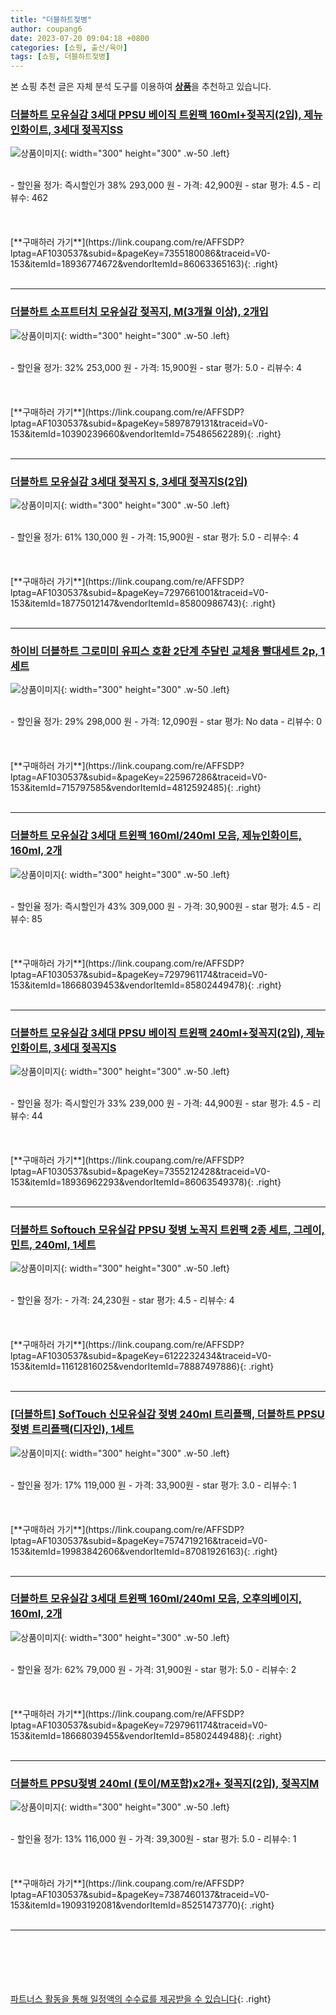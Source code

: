 ```yaml
---
title: "더블하트젖병"
author: coupang6
date: 2023-07-20 09:04:18 +0800
categories: [쇼핑, 출산/육아]
tags: [쇼핑, 더블하트젖병]
---
```


본 쇼핑 추천 글은 자체 분석 도구를 이용하여 [**상품**](https://link.coupang.com/a/bao1ui)을 추천하고 있습니다.

### [더블하트 모유실감 3세대 PPSU 베이직 트윈팩 160ml+젖꼭지(2입), 제뉴인화이트, 3세대 젖꼭지SS](https://link.coupang.com/re/AFFSDP?lptag=AF1030537&subid=&pageKey=7355180086&traceid=V0-153&itemId=18936774672&vendorItemId=86063365163)

![상품이미지](https://thumbnail6.coupangcdn.com/thumbnails/remote/230x230ex/image/vendor_inventory/e11a/930fc2e08eca9f1605f292d96832f8992f3bfe5644ae9f63106de6f2248e.jpg){: width="300" height="300" .w-50 .left}


<br>
- 할인율 정가: 즉시할인가 38%  293,000   원
- 가격: 42,900원
- star 평가: 4.5
- 리뷰수: 462
<br>
<br>
<br>
<br>
[**구매하러 가기**](https://link.coupang.com/re/AFFSDP?lptag=AF1030537&subid=&pageKey=7355180086&traceid=V0-153&itemId=18936774672&vendorItemId=86063365163){: .right}
<br>
<br>

---

### [더블하트 소프트터치 모유실감 젖꼭지, M(3개월 이상), 2개입](https://link.coupang.com/re/AFFSDP?lptag=AF1030537&subid=&pageKey=5897879131&traceid=V0-153&itemId=10390239660&vendorItemId=75486562289)

![상품이미지](https://thumbnail8.coupangcdn.com/thumbnails/remote/230x230ex/image/vendor_inventory/431a/06d41a4d7fb90d58b9a845ef0d8b88aecbca4a06dc37d06fb6502fe4373e.png){: width="300" height="300" .w-50 .left}


<br>
- 할인율 정가: 32%  253,000   원
- 가격: 15,900원
- star 평가: 5.0
- 리뷰수: 4
<br>
<br>
<br>
<br>
[**구매하러 가기**](https://link.coupang.com/re/AFFSDP?lptag=AF1030537&subid=&pageKey=5897879131&traceid=V0-153&itemId=10390239660&vendorItemId=75486562289){: .right}
<br>
<br>

---

### [더블하트 모유실감 3세대 젖꼭지 S, 3세대 젖꼭지S(2입)](https://link.coupang.com/re/AFFSDP?lptag=AF1030537&subid=&pageKey=7297661001&traceid=V0-153&itemId=18775012147&vendorItemId=85800986743)

![상품이미지](https://thumbnail10.coupangcdn.com/thumbnails/remote/230x230ex/image/vendor_inventory/c197/fda3f6ee1f8f9e4829c190bbe5d08eb6781540680f7394a42b3c068a6963.png){: width="300" height="300" .w-50 .left}


<br>
- 할인율 정가: 61%  130,000   원
- 가격: 15,900원
- star 평가: 5.0
- 리뷰수: 4
<br>
<br>
<br>
<br>
[**구매하러 가기**](https://link.coupang.com/re/AFFSDP?lptag=AF1030537&subid=&pageKey=7297661001&traceid=V0-153&itemId=18775012147&vendorItemId=85800986743){: .right}
<br>
<br>

---

### [하이비 더블하트 그로미미 유피스 호환 2단계 추달린 교체용 빨대세트 2p, 1세트](https://link.coupang.com/re/AFFSDP?lptag=AF1030537&subid=&pageKey=225967286&traceid=V0-153&itemId=715797585&vendorItemId=4812592485)

![상품이미지](https://thumbnail7.coupangcdn.com/thumbnails/remote/230x230ex/image/retail/images/7964929426122404-6175cc10-4ae5-483e-bdac-9ea838598d04.jpg){: width="300" height="300" .w-50 .left}


<br>
- 할인율 정가: 29%  298,000   원
- 가격: 12,090원
- star 평가: No data
- 리뷰수: 0
<br>
<br>
<br>
<br>
[**구매하러 가기**](https://link.coupang.com/re/AFFSDP?lptag=AF1030537&subid=&pageKey=225967286&traceid=V0-153&itemId=715797585&vendorItemId=4812592485){: .right}
<br>
<br>

---

### [더블하트 모유실감 3세대 트윈팩 160ml/240ml 모음, 제뉴인화이트, 160ml, 2개](https://link.coupang.com/re/AFFSDP?lptag=AF1030537&subid=&pageKey=7297961174&traceid=V0-153&itemId=18668039453&vendorItemId=85802449478)

![상품이미지](https://thumbnail10.coupangcdn.com/thumbnails/remote/230x230ex/image/vendor_inventory/a69e/e4e7924450c0ed1a9639058d77645906f414cf95a59df973fa7361148d7d.jpg){: width="300" height="300" .w-50 .left}


<br>
- 할인율 정가: 즉시할인가 43%  309,000   원
- 가격: 30,900원
- star 평가: 4.5
- 리뷰수: 85
<br>
<br>
<br>
<br>
[**구매하러 가기**](https://link.coupang.com/re/AFFSDP?lptag=AF1030537&subid=&pageKey=7297961174&traceid=V0-153&itemId=18668039453&vendorItemId=85802449478){: .right}
<br>
<br>

---

### [더블하트 모유실감 3세대 PPSU 베이직 트윈팩 240ml+젖꼭지(2입), 제뉴인화이트, 3세대 젖꼭지S](https://link.coupang.com/re/AFFSDP?lptag=AF1030537&subid=&pageKey=7355212428&traceid=V0-153&itemId=18936962293&vendorItemId=86063549378)

![상품이미지](https://thumbnail7.coupangcdn.com/thumbnails/remote/230x230ex/image/vendor_inventory/93ec/4354ce23afe5cea62f046b4bd1641b0c9ddec114898baddcaec545a3e738.jpg){: width="300" height="300" .w-50 .left}


<br>
- 할인율 정가: 즉시할인가 33%  239,000   원
- 가격: 44,900원
- star 평가: 4.5
- 리뷰수: 44
<br>
<br>
<br>
<br>
[**구매하러 가기**](https://link.coupang.com/re/AFFSDP?lptag=AF1030537&subid=&pageKey=7355212428&traceid=V0-153&itemId=18936962293&vendorItemId=86063549378){: .right}
<br>
<br>

---

### [더블하트 Softouch 모유실감 PPSU 젖병 노꼭지 트윈팩 2종 세트, 그레이, 민트, 240ml, 1세트](https://link.coupang.com/re/AFFSDP?lptag=AF1030537&subid=&pageKey=6122232434&traceid=V0-153&itemId=11612816025&vendorItemId=78887497886)

![상품이미지](https://thumbnail10.coupangcdn.com/thumbnails/remote/230x230ex/image/rs_quotation_api/wkikiako/a21af948083a4886b0fcd591a2d4fb6f.jpg){: width="300" height="300" .w-50 .left}


<br>
- 할인율 정가: 
- 가격: 24,230원
- star 평가: 4.5
- 리뷰수: 4
<br>
<br>
<br>
<br>
[**구매하러 가기**](https://link.coupang.com/re/AFFSDP?lptag=AF1030537&subid=&pageKey=6122232434&traceid=V0-153&itemId=11612816025&vendorItemId=78887497886){: .right}
<br>
<br>

---

### [[더블하트] SofTouch 신모유실감 젖병 240ml 트리플팩, 더블하트 PPSU젖병 트리플팩(디자인), 1세트](https://link.coupang.com/re/AFFSDP?lptag=AF1030537&subid=&pageKey=7574719216&traceid=V0-153&itemId=19983842606&vendorItemId=87081926163)

![상품이미지](https://thumbnail7.coupangcdn.com/thumbnails/remote/230x230ex/image/vendor_inventory/8315/e49e9b2d5434b2d1ed684915d3ba1a8d9c4da3350feb7c52bdca536b0867.jpg){: width="300" height="300" .w-50 .left}


<br>
- 할인율 정가: 17%  119,000   원
- 가격: 33,900원
- star 평가: 3.0
- 리뷰수: 1
<br>
<br>
<br>
<br>
[**구매하러 가기**](https://link.coupang.com/re/AFFSDP?lptag=AF1030537&subid=&pageKey=7574719216&traceid=V0-153&itemId=19983842606&vendorItemId=87081926163){: .right}
<br>
<br>

---

### [더블하트 모유실감 3세대 트윈팩 160ml/240ml 모음, 오후의베이지, 160ml, 2개](https://link.coupang.com/re/AFFSDP?lptag=AF1030537&subid=&pageKey=7297961174&traceid=V0-153&itemId=18668039455&vendorItemId=85802449488)

![상품이미지](https://thumbnail9.coupangcdn.com/thumbnails/remote/230x230ex/image/vendor_inventory/1497/0fb89209c3f243fb555e2e2be5153254d16d24485e4b2fd969702594e835.jpg){: width="300" height="300" .w-50 .left}


<br>
- 할인율 정가: 62%  79,000   원
- 가격: 31,900원
- star 평가: 5.0
- 리뷰수: 2
<br>
<br>
<br>
<br>
[**구매하러 가기**](https://link.coupang.com/re/AFFSDP?lptag=AF1030537&subid=&pageKey=7297961174&traceid=V0-153&itemId=18668039455&vendorItemId=85802449488){: .right}
<br>
<br>

---

### [더블하트 PPSU젖병 240ml (토이/M포함)x2개+ 젖꼭지(2입), 젖꼭지M](https://link.coupang.com/re/AFFSDP?lptag=AF1030537&subid=&pageKey=7387460137&traceid=V0-153&itemId=19093192081&vendorItemId=85251473770)

![상품이미지](https://thumbnail6.coupangcdn.com/thumbnails/remote/230x230ex/image/vendor_inventory/e043/0bc11fc88924d9dde3bd572a7b0f4eb2903748f78c113054d8ad343559bb.jpg){: width="300" height="300" .w-50 .left}


<br>
- 할인율 정가: 13%  116,000   원
- 가격: 39,300원
- star 평가: 5.0
- 리뷰수: 1
<br>
<br>
<br>
<br>
[**구매하러 가기**](https://link.coupang.com/re/AFFSDP?lptag=AF1030537&subid=&pageKey=7387460137&traceid=V0-153&itemId=19093192081&vendorItemId=85251473770){: .right}
<br>
<br>

---
<br><br><br><br><br> [파트너스 활동을 통해 일정액의 수수료를 제공받을 수 있습니다](https://link.coupang.com/a/bao1ui){: .right}